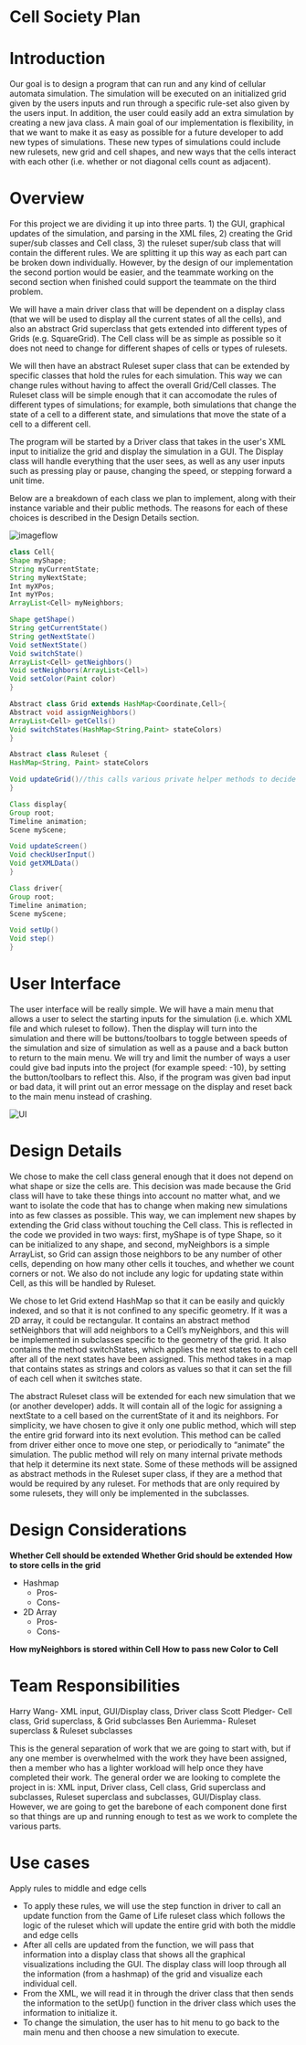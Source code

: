 Cell Society Plan
=========

# Introduction

Our goal is to design a program that can run and any kind of cellular automata simulation. The simulation will be executed on an initialized grid given by the users inputs and run through a specific rule-set also given by the users input. In addition, the user could easily add an extra simulation by creating a new java class.  A main goal of our implementation is flexibility, in that we want to make it as easy as possible for a future developer to add new types of simulations.  These new types of simulations could include new rulesets, new grid and cell shapes, and new ways that the cells interact with each other (i.e. whether or not diagonal cells count as adjacent).

# Overview

For this project we are dividing it up into three parts. 1) the GUI, graphical updates of the simulation, and parsing in the XML files, 2) creating the Grid super/sub classes and Cell class, 3) the ruleset super/sub class that will contain the different rules. We are splitting it up this way as each part can be broken down individually. However, by the design of our implementation the second portion would be easier, and the teammate working on the second section when finished could support the teammate on the third problem. 

We will have a main driver class that will be dependent on a display class (that we will be used to display all the current states of all the cells), and also an abstract Grid superclass that gets extended into different types of Grids (e.g. SquareGrid). The Cell class will be as simple as possible so it does not need to change for different shapes of cells or types of rulesets.

We will then have an abstract Ruleset super class that can be extended by specific classes that hold the rules for each simulation. This way we can change rules without having to affect the overall Grid/Cell classes.  The Ruleset class will be simple enough that it can accomodate the rules of different types of simulations; for example, both simulations that change the state of a cell to a different state, and simulations that move the state of a cell to a different cell.

The program will be started by a Driver class that takes in the user's XML input to initialize the grid and display the simulation in a GUI.  The Display class will handle everything that the user sees, as well as any user inputs such as pressing play or pause, changing the speed, or stepping forward a unit time.

Below are a breakdown of each class we plan to implement, along with their instance variable and their public methods.  The reasons for each of these choices is described in the Design Details section.

![imageflow](https://coursework.cs.duke.edu/CompSci308_2018Spring/cellsociety_team21/raw/master/doc/FullSizeRender-1.jpg?raw=true) 


```java
class Cell{
Shape myShape;
String myCurrentState;
String myNextState;
Int myXPos;
Int myYPos;
ArrayList<Cell> myNeighbors;

Shape getShape()
String getCurrentState()
String getNextState()
Void setNextState()
Void switchState()
ArrayList<Cell> getNeighbors()
Void setNeighbors(ArrayList<Cell>)
Void setColor(Paint color)
}
```

```Java
Abstract class Grid extends HashMap<Coordinate,Cell>{
Abstract void assignNeighbors()
ArrayList<Cell> getCells()
Void switchStates(HashMap<String,Paint> stateColors)
}
```

```Java
Abstract class Ruleset {
HashMap<String, Paint> stateColors

Void updateGrid()//this calls various private helper methods to decide which cells need to change, changes them, updates their colors, etc.
}
```

```Java
Class display{
Group root;
Timeline animation;
Scene myScene;

Void updateScreen()
Void checkUserInput()
Void getXMLData()
}
```

```Java
Class driver{
Group root;
Timeline animation;
Scene myScene;

Void setUp()
Void step()
}
```

# User Interface

The user interface will be really simple. We will have a main menu that allows a user to select the starting inputs for the simulation (i.e. which XML file and which ruleset to follow). Then the display will turn into the simulation and there will be buttons/toolbars to toggle between speeds of the simulation and size of simulation as well as a pause and a back button to return to the main menu. We will try and limit the number of ways a user could give bad inputs into the project (for example speed: -10), by setting the button/toolbars to reflect this. Also, if the program was given bad input or bad data, it will print out an error message on the display and reset back to the main menu instead of crashing. 

![UI](https://coursework.cs.duke.edu/CompSci308_2018Spring/cellsociety_team21/raw/master/doc/FullSizeRender.jpg?raw=true) 

# Design Details

We chose to make the cell class general enough that it does not depend on what shape or size the cells are.  This decision was made because the Grid class will have to take these things into account no matter what, and we want to isolate the code that has to change when making new simulations into as few classes as possible.  This way, we can implement new shapes by extending the Grid class without touching the Cell class.  This is reflected in the code we provided in two ways: first, myShape is of type Shape, so it can be initialized to any shape, and second, myNeighbors is a simple ArrayList, so Grid can assign those neighbors to be any number of other cells, depending on how many other cells it touches, and whether we count corners or not.  We also do not include any logic for updating state within Cell, as this will be handled by Ruleset.

We chose to let Grid extend HashMap<Cell> so that it can be easily and quickly indexed, and so that it is not confined to any specific geometry.  If it was a 2D array, it could be rectangular.  It contains an abstract method setNeighbors that will add neighbors to a Cell’s myNeighbors, and this will be implemented in subclasses specific to the geometry of the grid.  It also contains the method switchStates, which applies the next states to each cell after all of the next states have been assigned.  This method takes in a map that contains states as strings and colors as values so that it can set the fill of each cell when it switches state.

The abstract Ruleset class will be extended for each new simulation that we (or another developer) adds.  It will contain all of the logic for assigning a nextState to a cell based on the currentState of it and its neighbors.  For simplicity, we have chosen to give it only one public method, which will step the entire grid forward into its next evolution.  This method can be called from driver either once to move one step, or periodically to “animate” the simulation.  The public method will rely on many internal private methods that help it determine its next state.  Some of these methods will be assigned as abstract methods in the Ruleset super class, if they are a method that would be required by any ruleset.  For methods that are only required by some rulesets, they will only be implemented in the subclasses.


# Design Considerations
**Whether Cell should be extended**
**Whether Grid should be extended**
**How to store cells in the grid**
* Hashmap
    * Pros-
    * Cons-
* 2D Array
    * Pros-
    * Cons-

**How myNeighbors is stored within Cell**
**How to pass new Color to Cell**

# Team Responsibilities

Harry Wang- XML input, GUI/Display class, Driver class
Scott Pledger- Cell class, Grid superclass, & Grid subclasses
Ben Auriemma- Ruleset superclass & Ruleset subclasses

This is the general separation of work that we are going to start with, but if any one member is overwhelmed with the work they have been assigned, then a member who has a lighter workload will help once they have completed their work. The general order we are looking to complete the project in is: XML input, Driver class, Cell class, Grid superclass and subclasses, Ruleset superclass and subclasses, GUI/Display class. However, we are going to get the barebone of each component done first so that things are up and running enough to test as we work to complete the various parts.

# Use cases

Apply rules to middle and edge cells
 * To apply these rules, we will use the step function in driver to call an update function from the Game of Life ruleset class which follows the logic of the ruleset which will update the entire grid with both the middle and edge cells
* After all cells are updated from the function, we will pass that information into a display class that shows all the graphical visualizations including the GUI. The display class will loop through all the information (from a hashmap) of the grid and visualize each individual cell.
* From the XML, we will read it in through the driver class that then sends the information to the setUp() function in the driver class which uses the information to initialize it.
* To change the simulation, the user has to hit menu to go back to the main menu and then choose a new simulation to execute.
